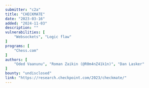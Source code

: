 ```yaml
---
submitter: "c2a"
title: "CHECKMATE"
date: "2023-03-16"
added: "2024-11-03"
description: ""
vulnerabilities: [
    "Websockets", "Logic flaw"
]
programs: [
    "Chess.com"
]
authors: [
    "Oded Vaanunu", "Roman Zaikin (@R0m4nZ41k1n)", "Dan Lasker"
]
bounty: "undisclosed"
link: "https://research.checkpoint.com/2023/checkmate/"
---
```




